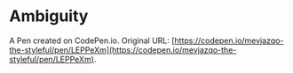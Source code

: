 # Ambiguity

A Pen created on CodePen.io. Original URL: [https://codepen.io/mevjazqo-the-styleful/pen/LEPPeXm](https://codepen.io/mevjazqo-the-styleful/pen/LEPPeXm).

